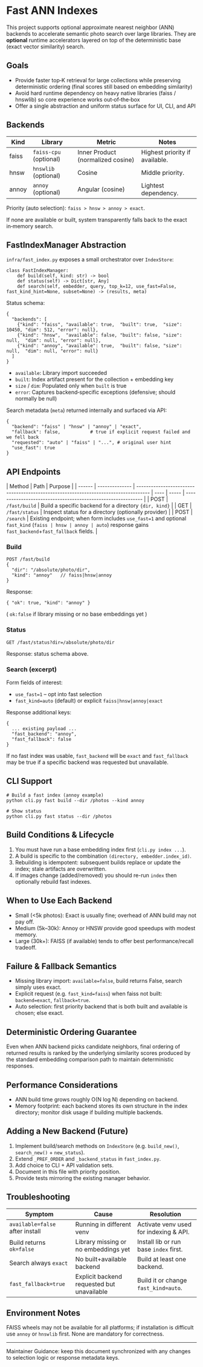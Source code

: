 # Fast ANN Indexes

This project supports optional approximate nearest neighbor (ANN) backends to accelerate semantic photo search over large libraries. They are **optional** runtime accelerators layered on top of the deterministic base (exact vector similarity) search.

## Goals

- Provide faster top‑K retrieval for large collections while preserving deterministic ordering (final scores still based on embedding similarity)
- Avoid hard runtime dependency on heavy native libraries (faiss / hnswlib) so core experience works out‑of‑the‑box
- Offer a single abstraction and uniform status surface for UI, CLI, and API

## Backends

| Kind  | Library                | Metric                            | Notes                          |
| ----- | ---------------------- | --------------------------------- | ------------------------------ |
| faiss | `faiss-cpu` (optional) | Inner Product (normalized cosine) | Highest priority if available. |
| hnsw  | `hnswlib` (optional)   | Cosine                            | Middle priority.               |
| annoy | `annoy` (optional)     | Angular (cosine)                  | Lightest dependency.           |

Priority (auto selection): `faiss > hnsw > annoy > exact`.

If none are available or built, system transparently falls back to the exact in‑memory search.

## FastIndexManager Abstraction

`infra/fast_index.py` exposes a small orchestrator over `IndexStore`:

```
class FastIndexManager:
    def build(self, kind: str) -> bool
    def status(self) -> Dict[str, Any]
    def search(self, embedder, query, top_k=12, use_fast=False, fast_kind_hint=None, subset=None) -> (results, meta)
```

Status schema:

```
{
  "backends": [
    {"kind": "faiss", "available": true,  "built": true,  "size": 10450, "dim": 512, "error": null},
    {"kind": "hnsw",  "available": false, "built": false, "size": null,  "dim": null, "error": null},
    {"kind": "annoy", "available": true,  "built": false, "size": null,  "dim": null, "error": null}
  ]
}
```

- `available`: Library import succeeded
- `built`: Index artifact present for the collection + embedding key
- `size` / `dim`: Populated only when `built` is true
- `error`: Captures backend‑specific exceptions (defensive; should normally be null)

Search metadata (`meta`) returned internally and surfaced via API:

```
{
  "backend": "faiss" | "hnsw" | "annoy" | "exact",
  "fallback": false,           # true if explicit request failed and we fell back
  "requested": "auto" | "faiss" | "...", # original user hint
  "use_fast": true
}
```

## API Endpoints

| Method | Path           | Purpose                                                                             |
| ------ | -------------- | ----------------------------------------------------------------------------------- | ---- | ----- | ------------------------------------------------------------ |
| POST   | `/fast/build`  | Build a specific backend for a directory `{dir, kind}`                              |
| GET    | `/fast/status` | Inspect status for a directory (optionally provider)                                |
| POST   | `/search`      | Existing endpoint; when form includes `use_fast=1` and optional `fast_kind` (`faiss | hnsw | annoy | auto`) response gains `fast_backend`+`fast_fallback` fields. |

### Build

```
POST /fast/build
{
  "dir": "/absolute/photo/dir",
  "kind": "annoy"   // faiss|hnsw|annoy
}
```

Response:

```
{ "ok": true, "kind": "annoy" }
```

( `ok:false` if library missing or no base embeddings yet )

### Status

```
GET /fast/status?dir=/absolute/photo/dir
```

Response: status schema above.

### Search (excerpt)

Form fields of interest:

- `use_fast=1` – opt into fast selection
- `fast_kind=auto` (default) or explicit `faiss|hnsw|annoy|exact`

Response additional keys:

```
{
  ... existing payload ...
  "fast_backend": "annoy",
  "fast_fallback": false
}
```

If no fast index was usable, `fast_backend` will be `exact` and `fast_fallback` may be true if a specific backend was requested but unavailable.

## CLI Support

```
# Build a fast index (annoy example)
python cli.py fast build --dir /photos --kind annoy

# Show status
python cli.py fast status --dir /photos
```

## Build Conditions & Lifecycle

1. You must have run a base embedding index first (`cli.py index ...`).
2. A build is specific to the combination `(directory, embedder.index_id)`.
3. Rebuilding is idempotent: subsequent builds replace or update the index; stale artifacts are overwritten.
4. If images change (added/removed) you should re-run `index` then optionally rebuild fast indexes.

## When to Use Each Backend

- Small (<5k photos): Exact is usually fine; overhead of ANN build may not pay off.
- Medium (5k–30k): Annoy or HNSW provide good speedups with modest memory.
- Large (30k+): FAISS (if available) tends to offer best performance/recall tradeoff.

## Failure & Fallback Semantics

- Missing library import: `available=false`, build returns False, search simply uses exact.
- Explicit request (e.g. `fast_kind=faiss`) when faiss not built: `backend=exact`, `fallback=true`.
- Auto selection: first priority backend that is both built and available is chosen; else exact.

## Deterministic Ordering Guarantee

Even when ANN backend picks candidate neighbors, final ordering of returned results is ranked by the underlying similarity scores produced by the standard embedding comparison path to maintain deterministic responses.

## Performance Considerations

- ANN build time grows roughly O(N log N) depending on backend.
- Memory footprint: each backend stores its own structure in the index directory; monitor disk usage if building multiple backends.

## Adding a New Backend (Future)

1. Implement build/search methods on `IndexStore` (e.g. `build_new()`, `search_new()` + `new_status`).
2. Extend `_PREF_ORDER` and `_backend_status` in `fast_index.py`.
3. Add choice to CLI + API validation sets.
4. Document in this file with priority position.
5. Provide tests mirroring the existing manager behavior.

## Troubleshooting

| Symptom                         | Cause                                      | Resolution                             |
| ------------------------------- | ------------------------------------------ | -------------------------------------- |
| `available=false` after install | Running in different venv                  | Activate venv used for indexing & API. |
| Build returns `ok=false`        | Library missing or no embeddings yet       | Install lib or run base `index` first. |
| Search always `exact`           | No built+available backend                 | Build at least one backend.            |
| `fast_fallback=true`            | Explicit backend requested but unavailable | Build it or change `fast_kind=auto`.   |

## Environment Notes

FAISS wheels may not be available for all platforms; if installation is difficult use `annoy` or `hnswlib` first. None are mandatory for correctness.

---

Maintainer Guidance: keep this document synchronized with any changes to selection logic or response metadata keys.
